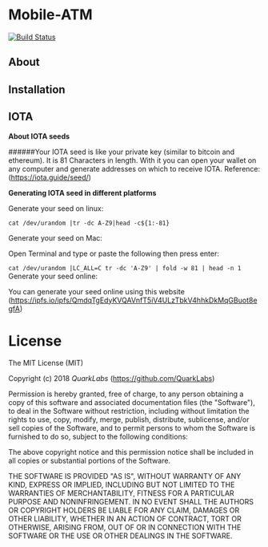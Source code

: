 Mobile-ATM
========
[![Build Status](https://travis-ci.org/QuarkLabs/mobile-atm.svg?branch=master)](https://travis-ci.org/QuarkLabs/mobile-atm)

**About**
----------------

**Installation**
----------------

**IOTA**
---------

**About IOTA seeds**

######Your IOTA seed is like your private key (similar to bitcoin and ethereum). It is 81 Characters in length. With it you can open your wallet on any computer and generate addresses on which to receive IOTA.
Reference: (https://iota.guide/seed/)

**Generating IOTA seed in different platforms**

Generate your seed on linux:

`cat /dev/urandom |tr -dc A-Z9|head -c${1:-81}`

Generate your seed on Mac:

Open Terminal and type or paste the following then press enter:

`cat /dev/urandom |LC_ALL=C tr -dc 'A-Z9' | fold -w 81 | head -n 1
`
Generate your seed online:

You can generate your seed online using this website (https://ipfs.io/ipfs/QmdqTgEdyKVQAVnfT5iV4ULzTbkV4hhkDkMqGBuot8egfA)

License
=======
The MIT License (MIT)

Copyright (c) 2018 _QuarkLabs_ (https://github.com/QuarkLabs)

Permission is hereby granted, free of charge, to any person obtaining a copy
of this software and associated documentation files (the "Software"), to deal
in the Software without restriction, including without limitation the rights
to use, copy, modify, merge, publish, distribute, sublicense, and/or sell
copies of the Software, and to permit persons to whom the Software is
furnished to do so, subject to the following conditions:

The above copyright notice and this permission notice shall be included in all
copies or substantial portions of the Software.

THE SOFTWARE IS PROVIDED "AS IS", WITHOUT WARRANTY OF ANY KIND, EXPRESS OR
IMPLIED, INCLUDING BUT NOT LIMITED TO THE WARRANTIES OF MERCHANTABILITY,
FITNESS FOR A PARTICULAR PURPOSE AND NONINFRINGEMENT. IN NO EVENT SHALL THE
AUTHORS OR COPYRIGHT HOLDERS BE LIABLE FOR ANY CLAIM, DAMAGES OR OTHER
LIABILITY, WHETHER IN AN ACTION OF CONTRACT, TORT OR OTHERWISE, ARISING FROM,
OUT OF OR IN CONNECTION WITH THE SOFTWARE OR THE USE OR OTHER DEALINGS IN THE
SOFTWARE.
